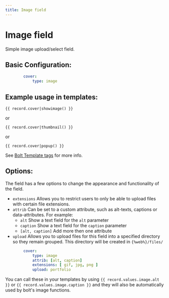 ```yaml
---
title: Image field
---
```

Image field
===========

Simple image upload/select field.

## Basic Configuration:

```yaml
        cover:
            type: image
```

## Example usage in templates:

```twig
{{ record.cover|showimage() }}
```
or
```twig
{{ record.cover|thumbnail() }}
```
or
```twig
{{ record.cover|popup() }}
```
See [Bolt Template tags](../templating/twig-functionality) for more info.

## Options:

The field has a few options to change the appearance and functionality of the
field.

* `extensions` Allows you to restrict users to only be able to upload files with
  certain file extensions.
* `attrib` Can be set to a custom attribute, such as alt-texts, captions or data-attributes. For example:
  * `alt` Show a text field for the `alt` parameter
  * `caption` Show a text field for the `caption` parameter
  * `[alt, caption]` Add more then one attribute
* `upload` Allows you to upload files for this field into a specified directory
  so they remain grouped. This directory will be created in `{%web%}/files/`

```yaml
        cover:
            type: image
            attrib: [alt, caption]
            extensions: [ gif, jpg, png ]
            upload: portfolio
```

You can call these in your templates by using `{{ record.values.image.alt }}`
or `{{ record.values.image.caption }}` and they will also be automatically used by
bolt's image functions.
